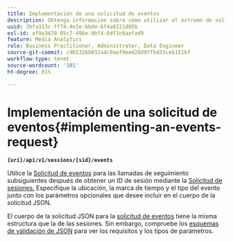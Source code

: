 ```yaml
---
title: Implementación de una solicitud de eventos
description: Obtenga información sobre cómo utilizar el extremo de solicitud de eventos para todas las llamadas de seguimiento subsiguientes después de obtener un ID de sesión
uuid: 3bfa313c-ff74-4e2e-bbde-6f4a6221d85b
exl-id: af9a3470-85c7-498e-9bf4-6df3c6aafad9
feature: Media Analytics
role: Business Practitioner, Administrator, Data Engineer
source-git-commit: c96532bb032a4c9aaf9eed28d97fbd33ceb1516f
workflow-type: tm+mt
source-wordcount: '101'
ht-degree: 81%

---
```


# Implementación de una solicitud de eventos{#implementing-an-events-request}

**`{uri}/api/v1/sessions/{sid}/events`**

Utilice la [Solicitud de eventos](/help/media-collection-api/mc-api-ref/mc-api-events-req.md) para las llamadas de seguimiento subsiguientes después de obtener un ID de sesión mediante la [Solicitud de sesiones.](/help/media-collection-api/mc-api-ref/mc-api-sessions-req.md) Especifique la ubicación, la marca de tiempo y el tipo del evento junto con los parámetros opcionales que desee incluir en el cuerpo de la solicitud JSON.

El cuerpo de la solicitud JSON para la [solicitud de eventos](/help/media-collection-api/mc-api-ref/mc-api-events-req.md) tiene la misma estructura que la de las sesiones. Sin embargo, compruebe los [esquemas de validación de JSON](/help/media-collection-api/mc-api-ref/mc-api-json-validation.md) para ver los requisitos y los tipos de parámetros.
